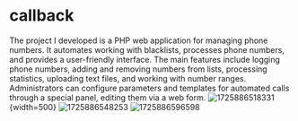 # callback
The project I developed is a PHP web application for managing phone numbers. It automates working with blacklists, 
processes phone numbers, and provides a user-friendly interface. The main features include logging phone numbers, 
adding and removing numbers from lists, processing statistics, uploading text files, and working with number ranges. 
Administrators can configure parameters and templates for automated calls through a special panel, editing them via a web form.
![1725886518331](https://github.com/user-attachments/assets/c64cb89b-dae7-443b-b847-d22164d05977){width=500}
![1725886548253](https://github.com/user-attachments/assets/26ee8304-cfc7-4ed4-bbf1-9bd640f5089f)
![1725886596598](https://github.com/user-attachments/assets/f7d49ab1-fc77-431c-a6fe-0b86e9b579b4)
